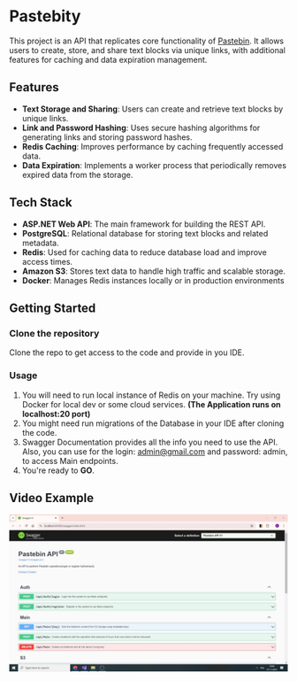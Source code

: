 # Pastebity
This project is an API that replicates core functionality of [Pastebin](https://pastebin.com/). It allows users to create, store, and share text blocks via unique links, with additional features for caching and data expiration management.
## Features
* **Text Storage and Sharing**: Users can create and retrieve text blocks by unique links.
* **Link and Password Hashing**: Uses secure hashing algorithms for generating links and storing password hashes.
* **Redis Caching**: Improves performance by caching frequently accessed data.
* **Data Expiration**: Implements a worker process that periodically removes expired data from the storage.

## Tech Stack
* **ASP.NET Web API**: The main framework for building the REST API.
* **PostgreSQL**: Relational database for storing text blocks and related metadata.
* **Redis**: Used for caching data to reduce database load and improve access times.
* **Amazon S3**: Stores text data to handle high traffic and scalable storage.
* **Docker**: Manages Redis instances locally or in production environments

## Getting Started

### Clone the repository

Clone the repo to get access to the code and provide in you IDE.

### Usage

1. You will need to run local instance of Redis on your machine. Try using Docker for local dev or some cloud services. **(The Application runs on localhost:20 port)**
2. You might need run migrations of the Database in your IDE after cloning the code.
3. Swagger Documentation provides all the info you need to use the API. Also, you can use for the login: admin@gmail.com and password: admin, to access Main endpoints.
4. You're ready to **GO**.

## Video Example

[![Watch the video](https://raw.githubusercontent.com/TeymurAsk/Video-Embed/main/Pastebin-thumbnai.JPG)](https://raw.githubusercontent.com/TeymurAsk/Video-Embed/main/Pastebin.mkv)




